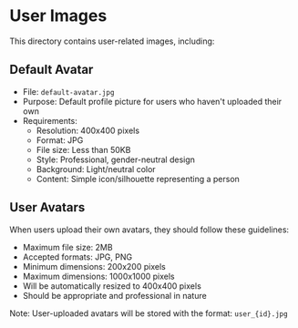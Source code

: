 # User Images

This directory contains user-related images, including:

## Default Avatar
- File: `default-avatar.jpg`
- Purpose: Default profile picture for users who haven't uploaded their own
- Requirements:
  - Resolution: 400x400 pixels
  - Format: JPG
  - File size: Less than 50KB
  - Style: Professional, gender-neutral design
  - Background: Light/neutral color
  - Content: Simple icon/silhouette representing a person

## User Avatars
When users upload their own avatars, they should follow these guidelines:
- Maximum file size: 2MB
- Accepted formats: JPG, PNG
- Minimum dimensions: 200x200 pixels
- Maximum dimensions: 1000x1000 pixels
- Will be automatically resized to 400x400 pixels
- Should be appropriate and professional in nature

Note: User-uploaded avatars will be stored with the format: `user_{id}.jpg` 
